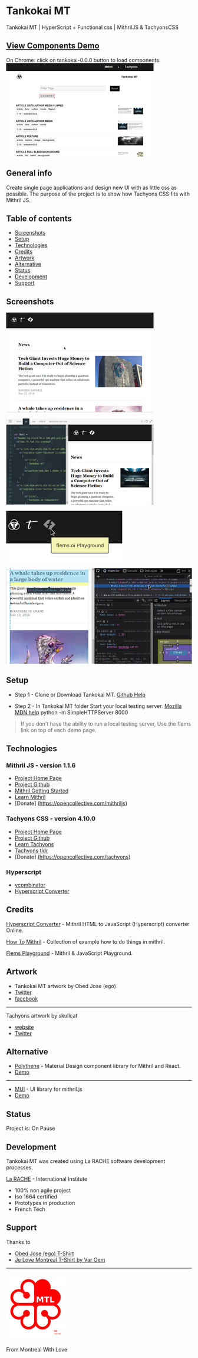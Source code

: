 # Tankokai MT
Tankokai MT | HyperScript + Functional css | MithrilJS &amp; TachyonsCSS
## [View Components Demo](https://tankokai.com/mt/) 
On Chrome: click on tankokai-0.0.0 button to load components.
![Example screenshot](https://raw.githubusercontent.com/tankokai/media/master/sshotv0.0.0/readme01.png)

## General info
Create single page applications and design new UI with as little css as possible. 
The purpose of the project is to show how Tachyons CSS fits with Mithril JS.

## Table of contents
* [Screenshots](#screenshots)
* [Setup](#setup)
* [Technologies](#technologies)
* [Credits](#credits)
* [Artwork](#artwork)
* [Alternative](#alternative)
* [Status](#status)
* [Development](#development)
* [Support](#support)

## Screenshots

![Example screenshot](https://raw.githubusercontent.com/tankokai/media/master/sshotv0.0.0/readme02.png)

![Example screenshot](https://raw.githubusercontent.com/tankokai/media/master/sshotv0.0.0/readme03.png)

![Example screenshot](https://raw.githubusercontent.com/tankokai/media/master/sshotv0.0.0/readme04.png)

![Example screenshot](https://raw.githubusercontent.com/tankokai/media/master/sshotv0.0.0/readme05.png)


## Setup
* Step 1 - Clone or Download Tankokai MT.
[Github Help](https://help.github.com/en/articles/cloning-a-repository) 

* Step 2 - In Tankokai MT folder Start your local testing server.
[Mozilla MDN help](https://developer.mozilla.org/en-US/docs/Learn/Common_questions/set_up_a_local_testing_server#Running_a_simple_local_HTTP_server)  python -m SimpleHTTPServer 8000

> If you don't have the ability to run a local testing server, Use the flems link on top of each demo page. 

## Technologies
### Mithril JS - version 1.1.6
* [Project Home Page](https://mithril.js.org/)
* [Project Github](https://github.com/MithrilJS/mithril.js)
* [Mithril Getting Started](https://mithril-examples.firebaseapp.com/gettingstarted)
* [Learn Mithril](https://github.com/osban/mithril-codex/blob/master/how2code.md)
* [Donate] (https://opencollective.com/mithriljs)

### Tachyons CSS - version 4.10.0
* [Project Home Page](https://tachyons.io/)
* [Project Github](https://github.com/tachyons-css/tachyons/)
* [Learn Tachyons](https://github.com/dwyl/learn-tachyons)
* [Tachyons tldr](https://tachyons-tldr.now.sh/#/scales#Widths)
* [Donate] (https://opencollective.com/tachyons)

### Hyperscript
* [ycombinator](https://news.ycombinator.com/item?id=19241096)
* [Hyperscript Converter](https://github.com/ArthurClemens/mithril-template-converter)


## Credits
[Hyperscript Converter](https://github.com/ArthurClemens/mithril-template-converter) - Mithril HTML to JavaScript (Hyperscript) converter Online.

[How To Mithril](https://github.com/StephanHoyer/how-to-mithril) - Collection of example how to do things in mithril.

[Flems Playground](https://github.com/porsager/flems) - Mithril & JavaScript Playground.

## Artwork
* Tankokai MT artwork by Obed Jose (ego) 
* [Twitter](https://twitter.com/designcosmic)
* [facebook](https://www.facebook.com/trip.of.ego/)
---
Tachyons artwork by skullcat 
* [website](http://mrmrs.cc/)
* [Twitter](https://twitter.com/mrmrs_)

## Alternative
* [Polythene](https://github.com/ArthurClemens/polythene) - Material Design component library for Mithril and React.
* [Demo](https://arthurclemens.github.io/polythene-demos/mithril/#/)
---
* [MUI](https://github.com/winterland1989/mui) - UI library for mithril.js
* [Demo](http://winterland.me/mui)

## Status
Project is: On Pause

## Development
Tankokai MT was created using La RACHE software development processes.

[La RACHE](https://www.la-rache.com/) - International Institute

* 100% non agile project
* Iso 1664 certified
* Prototypes in production
* French Tech

## Support 
Thanks to
* [Obed Jose (ego) T-Shirt](https://doeb.storenvy.com/)
* [Je Love Montreal T-Shirt by Var Oem](https://varoem.com/jelovemontreal)
---
[![I Love Montreal](https://raw.githubusercontent.com/tankokai/media/master/tshirt/i-love-montreal-00.png)](https://varoem.com/jelovemontreal) 

From Montreal With Love